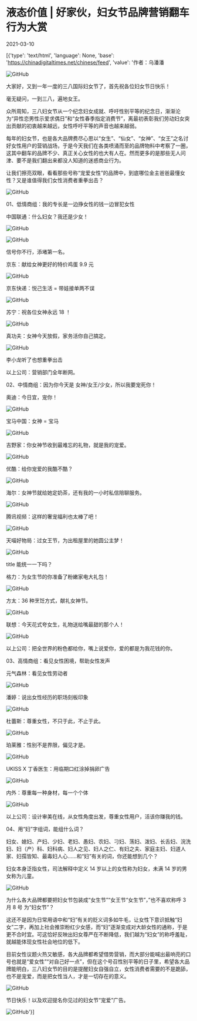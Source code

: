# 液态价值 | 好家伙，妇女节品牌营销翻车行为大赏

2021-03-10

[{'type': 'text/html', 'language': None, 'base': 'https://chinadigitaltimes.net/chinese/feed', 'value': '作者：乌潘潘

![GitHub](https://chinadigitaltimes.net/chinese/files/2021/03/post-663391-604824af3bf60.)

大家好，又到一年一度的三八国际妇女节了，首先祝各位妇女节日快乐！

毫无疑问，一到三八，遍地女王。

众所周知，三八妇女节从一个纪念妇女成就、呼吁性别平等的纪念日，渐渐沦为“异性恋男性示爱求偶日”和“女性春季指定消费节”，离最初表彰我们劳动妇女突出贡献的初衷越来越远，女性呼吁平等的声音也越来越弱。

每年的妇女节，也是各大品牌费尽心思以“女生”、“仙女”、“女神”、“女王”之名讨好女性用户的营销战场，于是今天我们在各类喷涌而至的品牌物料中考察了一圈，这其中翻车的品牌不少、真正关心女性的也大有人在。然而更多的是那些无人问津、要不是我们翻出来都没人知道的迷惑商业行为。

让我们擦亮双眼，看看那些号称“宠爱女性”的品牌中，到底哪位金主爸爸最懂女性？又是谁值得我们女性消费者重拳出击？

![GitHub](https://chinadigitaltimes.net/chinese/files/2021/03/post-663391-604824b0c2c8e.)

01、低情商组：我的专长是一边挣女性的钱一边冒犯女性

中国联通：什么妇女？我还是少女！

![GitHub](https://chinadigitaltimes.net/chinese/files/2021/03/post-663391-604824b3ce80e.)

![GitHub](https://chinadigitaltimes.net/chinese/files/2021/03/post-663391-604824b72303e.)

信号你不行，添堵第一名。

京东：献给女神更好的特价鸡蛋 9.9 元

![GitHub](https://chinadigitaltimes.net/chinese/files/2021/03/post-663391-604824b988928.)

京东快递：悦己生活 = 带娃接单两不误

![GitHub](https://chinadigitaltimes.net/chinese/files/2021/03/post-663391-604824bbe9728.)

苏宁：祝各位女神永远 18 ！

![GitHub](https://chinadigitaltimes.net/chinese/files/2021/03/post-663391-604824be38b0c.)

真功夫：女神今天放假，家务活你自己搞定。

![GitHub](https://chinadigitaltimes.net/chinese/files/2021/03/post-663391-604824c04a27e.)

李小龙听了也想重拳出击

以上公司：营销部门全年断网。

02、中情商组：因为你今天是 女神/女王/少女，所以我要宠死你！

奥迪：今日宜，宠你！

![GitHub](https://chinadigitaltimes.net/chinese/files/2021/03/post-663391-604824c2d2199.)

宝马中国：女神 = 宝马

![GitHub](https://chinadigitaltimes.net/chinese/files/2021/03/post-663391-604824c4b3d13.)

吉野家：你女神节收到最难忘的礼物，就是我的宠爱。

![GitHub](https://chinadigitaltimes.net/chinese/files/2021/03/post-663391-604824c71c90b.)

优酷：给你宠爱的我酷不酷？

![GitHub](https://chinadigitaltimes.net/chinese/files/2021/03/post-663391-604824c8ee983.)

海尔：女神节就给她定奶茶，还有我的一小时私信陪聊服务。

![GitHub](https://chinadigitaltimes.net/chinese/files/2021/03/post-663391-604824cb13974.)

腾讯视频：这样的奢宠福利也太棒了吧！

![GitHub](https://chinadigitaltimes.net/chinese/files/2021/03/post-663391-604824cd3da75.)

天喵好物局：过女王节，为出租屋里的她圆公主梦！

![GitHub](https://chinadigitaltimes.net/chinese/files/2021/03/post-663391-604824cf6688a.)

title 能统一一下吗？

格力：为女生节的你准备了粉嫩家电大礼包！

![GitHub](https://chinadigitaltimes.net/chinese/files/2021/03/post-663391-604824d193eb6.)

方太：36 种烹饪方式，献礼女神节。

![GitHub](https://chinadigitaltimes.net/chinese/files/2021/03/post-663391-604824d37535d.)

联想：今天花式夸女生，礼物送给嘴最甜的那个人！

![GitHub](https://chinadigitaltimes.net/chinese/files/2021/03/post-663391-604824d5795d6.)

以上公司：把全世界的粉色都给你，嘴上说爱你，爱的都是为我花钱的你。

03、高情商组：看见女性困境，帮助女性发声

元气森林：看见女性劳动者

![GitHub](https://chinadigitaltimes.net/chinese/files/2021/03/post-663391-604824d7c27af.)

潘婷：说出女性经历的职场刻板印象

![GitHub](https://chinadigitaltimes.net/chinese/files/2021/03/post-663391-604824d9a718c.)

杜蕾斯：尊重女性，不只于此，不止于此。

![GitHub](https://chinadigitaltimes.net/chinese/files/2021/03/post-663391-604824db3b2a4.)

珀莱雅：性别不是界限，偏见才是。

![GitHub](https://chinadigitaltimes.net/chinese/files/2021/03/post-663391-604824dd19310.)

UKISS X 丁香医生：用临期口红涂掉捐卵广告

![GitHub](https://chinadigitaltimes.net/chinese/files/2021/03/post-663391-604824df4a10f.)

内外：尊重每一种身材，每一个个体

![GitHub](https://chinadigitaltimes.net/chinese/files/2021/03/post-663391-604824e125445.)

以上公司：设计审美在线，从女性角度出发，尊重女性用户，活该你赚我的钱。

04、用“妇”字组词，能组什么词？

妇女、媳妇、产妇、少妇、老妇、愚妇、农妇、刁妇、荡妇、泼妇、长舌妇、浣洗妇、妇（产）科、妇科病、妇人之见、妇人之仁、有妇之夫、家庭主妇、妇道人家、妇孺皆知、最毒妇人心……和“妇”有关的词，你还能想到几个？

妇女本身泛指女性，司法解释中定义 14 岁以上的女性称为妇女，未满 14 岁的男女称为儿童。 

![GitHub](https://chinadigitaltimes.net/chinese/files/2021/03/post-663391-604824e303a55.)

为什么各大品牌都要把妇女节包装成“女生节”“女王节“女生节”，”也不喜欢称呼 3 月 8 号 为“妇女节”？

这还不是因为日常用语中和“妇”有关的贬义词多如牛毛，让女性下意识抵触“妇女”二字，再加上社会推崇粉红少女感，而“妇”逐渐变成对大龄女性的通称，于是更不合时宜。可这恰好反映出妇女尊严在不断降低，我们越为“妇女”的称呼羞耻，就越能体现女性社会地位的低下。

目前女性议题火热又敏感，各大品牌都希望借势营销，而大部分能喊出最响亮的口号也就是“爱女性”“对自己好一点”，但在这个号召性别平等的日子里，希望各大品牌能明白，三八妇女节的目的是提醒妇女自强自立，女性消费者需要的不是跪舔，也不是宠爱，而是把女性当人，才是一切存在的意义。

![GitHub](https://chinadigitaltimes.net/chinese/files/2021/03/post-663391-604824e4dcbe5.)

节日快乐！以及欢迎提名你见过的妇女节“宠爱”广告。

![GitHub](https://chinadigitaltimes.net/chinese/files/2021/03/post-663391-604824e66e79c.)'}]
